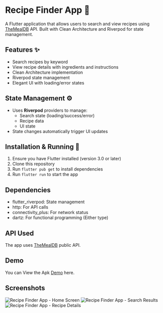 # Recipe Finder App 🍳

A Flutter application that allows users to search and view recipes using [TheMealDB](https://www.themealdb.com/) API. Built with Clean Architecture and Riverpod for state management.

## Features ✨
- Search recipes by keyword
- View recipe details with ingredients and instructions
- Clean Architecture implementation
- Riverpod state management
- Elegant UI with loading/error states

<!-- ## Project Structure 🏗️
lib/
├── core/
│ ├── constants/ # App constants and configurations
│ ├── errors/ # Failure classes and error handling
│ ├── network/ # Network-related utilities
│ ├── providers/ # Global providers
│ ├── utils/ # Utility classes
│ └── widgets/ # Reusable core widgets
├── features/
│ └── recipe/ # Recipe feature
│ ├── data/ # Data layer
│ │ ├── datasources/ # Data sources (remote/local)
│ │ ├── models/ # Data models
│ │ └── repositories/ # Repository implementations
│ ├── domain/ # Domain layer
│ │ ├── entities/ # Business objects
│ │ ├── repositories/ # Repository interfaces
│ │ └── usecases/ # Business logic
│ └── presentation/ # Presentation layer
│ ├── pages/ # Screens
│ ├── providers/ # Feature providers
│ ├── widgets/ # Feature widgets
│ └── recipe_theme.dart # Theme data
└── main.dart # App entry point -->

## State Management ⚙️
- Uses **Riverpod** providers to manage:
  - Search state (loading/success/error)
  - Recipe data
  - UI state
- State changes automatically trigger UI updates

## Installation & Running 🚀
1. Ensure you have Flutter installed (version 3.0 or later)
2. Clone this repository
3. Run `flutter pub get` to install dependencies
4. Run `flutter run` to start the app

## Dependencies
- flutter_riverpod: State management
- http: For API calls
- connectivity_plus: For network status
- dartz: For functional programming (Either type)

## API Used
The app uses [TheMealDB](https://www.themealdb.com/api.php) public API.


## Demo
You can View the Apk [Demo](https://appetize.io/app/b_7ngrcboipxwtrzuu3lg7cmcd3q)  here.



## Screenshots

![Recipe Finder App - Home Screen](asset/screenshots/Screenshot_1754686203.png)
![Recipe Finder App - Search Results](asset/screenshots/Screenshot_1754686220.png)
![Recipe Finder App - Recipe Details](asset/screenshots/Screenshot_1754686138.png)